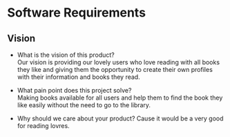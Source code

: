 # Software Requirements

## Vision

- What is the vision of this product?                  
Our vision is providing our lovely users who love reading with all books they like and giving them the opportunity to create their own profiles with their information and books they read.

- What pain point does this project solve?             
Making books available for all users and help them to find the book they like easily without the need to go to the library.

- Why should we care about your product?
Cause it would be a very good for reading lovres.